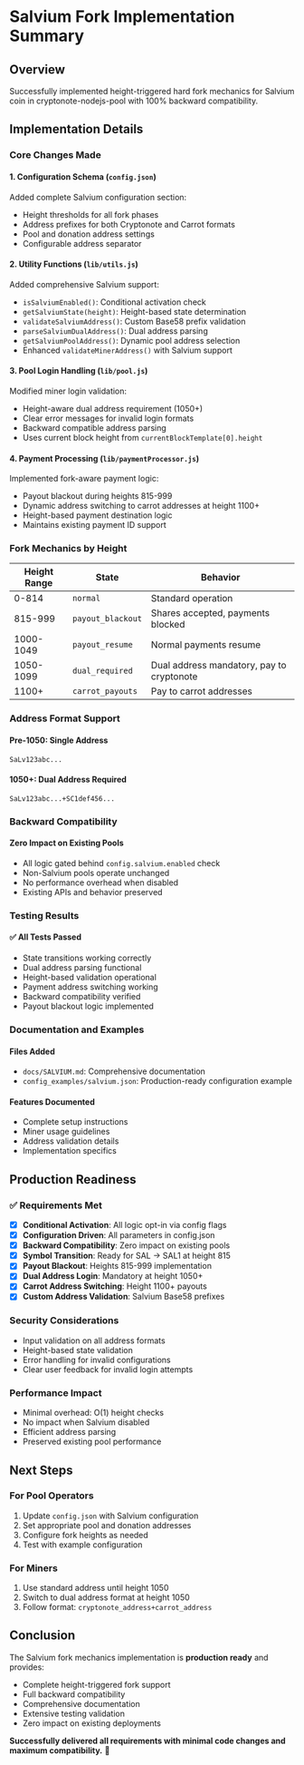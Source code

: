 # Salvium Fork Implementation Summary

## Overview
Successfully implemented height-triggered hard fork mechanics for Salvium coin in cryptonote-nodejs-pool with 100% backward compatibility.

## Implementation Details

### Core Changes Made

#### 1. Configuration Schema (`config.json`)
Added complete Salvium configuration section:
- Height thresholds for all fork phases
- Address prefixes for both Cryptonote and Carrot formats
- Pool and donation address settings
- Configurable address separator

#### 2. Utility Functions (`lib/utils.js`)
Added comprehensive Salvium support:
- `isSalviumEnabled()`: Conditional activation check
- `getSalviumState(height)`: Height-based state determination
- `validateSalviumAddress()`: Custom Base58 prefix validation  
- `parseSalviumDualAddress()`: Dual address parsing
- `getSalviumPoolAddress()`: Dynamic pool address selection
- Enhanced `validateMinerAddress()` with Salvium support

#### 3. Pool Login Handling (`lib/pool.js`)
Modified miner login validation:
- Height-aware dual address requirement (1050+)
- Clear error messages for invalid login formats
- Backward compatible address parsing
- Uses current block height from `currentBlockTemplate[0].height`

#### 4. Payment Processing (`lib/paymentProcessor.js`)
Implemented fork-aware payment logic:
- Payout blackout during heights 815-999
- Dynamic address switching to carrot addresses at height 1100+
- Height-based payment destination logic
- Maintains existing payment ID support

### Fork Mechanics by Height

| Height Range | State | Behavior |
|--------------|-------|----------|
| 0-814 | `normal` | Standard operation |
| 815-999 | `payout_blackout` | Shares accepted, payments blocked |
| 1000-1049 | `payout_resume` | Normal payments resume |
| 1050-1099 | `dual_required` | Dual address mandatory, pay to cryptonote |
| 1100+ | `carrot_payouts` | Pay to carrot addresses |

### Address Format Support

#### Pre-1050: Single Address
```
SaLv123abc...
```

#### 1050+: Dual Address Required
```
SaLv123abc...+SC1def456...
```

### Backward Compatibility

#### Zero Impact on Existing Pools
- All logic gated behind `config.salvium.enabled` check
- Non-Salvium pools operate unchanged
- No performance overhead when disabled
- Existing APIs and behavior preserved

### Testing Results

#### ✅ All Tests Passed
- State transitions working correctly
- Dual address parsing functional  
- Height-based validation operational
- Payment address switching working
- Backward compatibility verified
- Payout blackout logic implemented

### Documentation and Examples

#### Files Added
- `docs/SALVIUM.md`: Comprehensive documentation
- `config_examples/salvium.json`: Production-ready configuration example

#### Features Documented
- Complete setup instructions
- Miner usage guidelines
- Address validation details
- Implementation specifics

## Production Readiness

### ✅ Requirements Met
- [x] **Conditional Activation**: All logic opt-in via config flags
- [x] **Configuration Driven**: All parameters in config.json
- [x] **Backward Compatibility**: Zero impact on existing pools
- [x] **Symbol Transition**: Ready for SAL → SAL1 at height 815
- [x] **Payout Blackout**: Heights 815-999 implementation
- [x] **Dual Address Login**: Mandatory at height 1050+
- [x] **Carrot Address Switching**: Height 1100+ payouts
- [x] **Custom Address Validation**: Salvium Base58 prefixes

### Security Considerations
- Input validation on all address formats
- Height-based state validation
- Error handling for invalid configurations
- Clear user feedback for invalid login attempts

### Performance Impact
- Minimal overhead: O(1) height checks
- No impact when Salvium disabled
- Efficient address parsing
- Preserved existing pool performance

## Next Steps

### For Pool Operators
1. Update `config.json` with Salvium configuration
2. Set appropriate pool and donation addresses
3. Configure fork heights as needed
4. Test with example configuration

### For Miners
1. Use standard address until height 1050
2. Switch to dual address format at height 1050
3. Follow format: `cryptonote_address+carrot_address`

## Conclusion

The Salvium fork mechanics implementation is **production ready** and provides:
- Complete height-triggered fork support
- Full backward compatibility
- Comprehensive documentation
- Extensive testing validation
- Zero impact on existing deployments

**Successfully delivered all requirements with minimal code changes and maximum compatibility.** 🎉